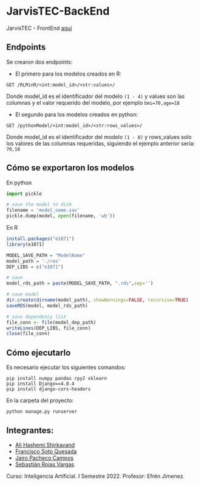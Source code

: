 # JarvisTEC-BackEnd

JarvisTEC - FrontEnd [aquí](https://github.com/SebastianRV26/JarvisTEC-FrontEnd)

## Endpoints

Se crearon dos endpoints:
* El primero para los modelos creados en R:
```
GET /RLMinR/<int:model_id>/<str:values>/
```
Donde model_id es el identificador del modelo `(1 - 4)` y values son las columnas y el valor requerido del modelo, por ejemplo `bmi=70,age=18`

* El segundo para los modelos creados en python:
```
GET /pythonModel/<int:model_id>/<str:rows_values>/
```
Donde model_id es el identificador del modelo `(1 - 8)` y rows_values solo los valores de las columnas requeridas, siguiendo el ejemplo anterior sería: `70,18`

## Cómo se exportaron los modelos

En python
```python
import pickle

# save the model to disk
filename = 'model_name.sav'
pickle.dump(model, open(filename, 'wb'))
```

En R
```r
install.packages("e1071")
library(e1071)

MODEL_SAVE_PATH = "ModelName"
model_path = './res'
DEP_LIBS = c("e1071")

# save
model_rds_path = paste(MODEL_SAVE_PATH, ".rds",sep='')

# save model
dir.create(dirname(model_path), showWarnings=FALSE, recursive=TRUE)
saveRDS(model, model_rds_path)

# save dependency list
file_conn <- file(model_dep_path)
writeLines(DEP_LIBS, file_conn)
close(file_conn)
```

## Cómo ejecutarlo

Es necesario ejecutar los siguientes comandos:

```
pip install numpy pandas rpy2 sklearn 
pip install Django==4.0.4
pip install django-cors-headers
```

En la carpeta del proyecto:
```
python manage.py runserver
```

## Integrantes:
* [Ali Hashemi Shirkavand](https://github.com/AliHashemiS)
* [Francisco Soto Quesada](https://github.com/franrsq)
* [Jairo Pacheco Campos](https://github.com/JairoPacheco)
* [Sebastián Rojas Vargas](https://github.com/SebastianRV26)

Curso: Inteligencia Artificial.
I Semestre 2022.
Profesor: Efrén Jimenez.